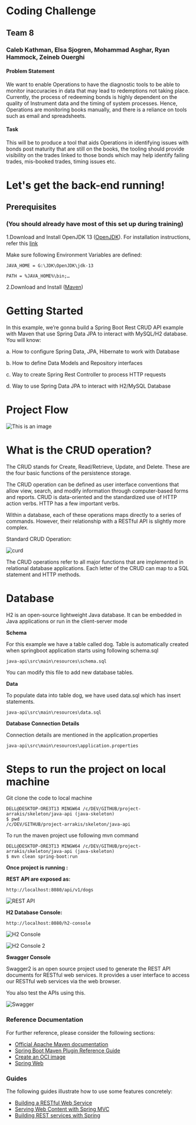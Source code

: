 # Coding Challenge 

## Team 8 

### Caleb Kathman, Elsa Sjogren, Mohammad Asghar, Ryan Hammock, Zeineb Ouerghi


#### Problem Statement
We want to enable Operations to have the diagnostic tools to be able to monitor inaccuracies in data that may lead to redemptions not taking place.
Currently, the process of redeeming bonds is highly dependent on the quality of Instrument data and the timing of system processes. Hence, Operations are monitoring books manually, and there is a reliance on tools such as email and spreadsheets.

#### Task
This will be to produce a tool that aids Operations in identifying issues with bonds post maturity that are still on the books, the tooling should provide visibility on the trades linked to those bonds which may help identify failing trades, mis-booked trades, timing issues etc.






# Let's get the back-end running!

## Prerequisites


### (You should already have most of this set up during training)

1.Download and Install OpenJDK 13 ([OpenJDK](http://jdk.java.net/java-se-ri/13)). For installation instructions, refer this [link](https://www.codejava.net/java-se/download-and-install-jdk-13-openjdk-and-oracle-jdk)

Make sure following Environment Variables are defined:

	JAVA_HOME = G:\JDK\OpenJDK\jdk-13
	
	PATH = %JAVA_HOME%\bin;…

2.Download and Install ([Maven](https://maven.apache.org/install.html))

   
# Getting Started
In this example, we’re gonna build a Spring Boot Rest CRUD API example with Maven that use Spring Data JPA to interact with MySQL/H2 database. You will know:

a. How to configure Spring Data, JPA, Hibernate to work with Database

b. How to define Data Models and Repository interfaces

c. Way to create Spring Rest Controller to process HTTP requests

d. Way to use Spring Data JPA to interact with H2/MySQL Database

# Project Flow

![This is an image](Business-Service-Controller-and-Repository.jpg)


# What is the CRUD operation?
The CRUD stands for Create, Read/Retrieve, Update, and Delete. These are the four basic functions of the persistence storage.

The CRUD operation can be defined as user interface conventions that allow view, search, and modify information through computer-based forms and reports. CRUD is data-oriented and the standardized use of HTTP action verbs. HTTP has a few important verbs.

Within a database, each of these operations maps directly to a series of commands. However, their relationship with a RESTful API is slightly more complex.

Standard CRUD Operation:

![curd](curd.PNG)

The CRUD operations refer to all major functions that are implemented in relational database applications. Each letter of the CRUD can map to a SQL statement and HTTP methods.

# Database 

H2 is an open-source lightweight Java database. It can be embedded in Java applications or run in the client-server mode

**Schema**

For this example we have a table called dog. Table is automatically created when springboot application starts using following schema.sql

	java-api\src\main\resources\schema.sql

You can modify this file to add new database tables.

**Data**

To populate data into table dog, we have used data.sql which has insert statements.

	java-api\src\main\resources\data.sql

**Database Connection Details**

Connection details are mentioned in the application.properties 

	java-api\src\main\resources\application.properties


# Steps to run the project on local machine

Git clone the code to local machine

	DELL@DESKTOP-ORE3T13 MINGW64 /c/DEV/GITHUB/project-arrakis/skeleton/java-api (java-skeleton)
	$ pwd
	/c/DEV/GITHUB/project-arrakis/skeleton/java-api

To run the maven project use following mvn command

	DELL@DESKTOP-ORE3T13 MINGW64 /c/DEV/GITHUB/project-arrakis/skeleton/java-api (java-skeleton)
	$ mvn clean spring-boot:run

**Once project is running :**

**REST API are exposed as:**

	http://localhost:8080/api/v1/dogs

![REST API](REST_API_URL.PNG)

**H2 Database Console:**

	http://localhost:8080/h2-console
	
![H2 Console](H2_CONSOLE.PNG)

![H2 Console 2](H2_CONSOLE2.PNG)


**Swagger Console**

Swagger2 is an open source project used to generate the REST API documents for RESTful web services. It provides a user interface to access our RESTful web services via the web browser. 

You also test the APIs using this.

![Swagger](SWAGGER.PNG)
	

### Reference Documentation
For further reference, please consider the following sections:

* [Official Apache Maven documentation](https://maven.apache.org/guides/index.html)
* [Spring Boot Maven Plugin Reference Guide](https://docs.spring.io/spring-boot/docs/2.7.0/maven-plugin/reference/html/)
* [Create an OCI image](https://docs.spring.io/spring-boot/docs/2.7.0/maven-plugin/reference/html/#build-image)
* [Spring Web](https://docs.spring.io/spring-boot/docs/2.7.0/reference/htmlsingle/#boot-features-developing-web-applications)

### Guides
The following guides illustrate how to use some features concretely:

* [Building a RESTful Web Service](https://spring.io/guides/gs/rest-service/)
* [Serving Web Content with Spring MVC](https://spring.io/guides/gs/serving-web-content/)
* [Building REST services with Spring](https://spring.io/guides/tutorials/bookmarks/)

